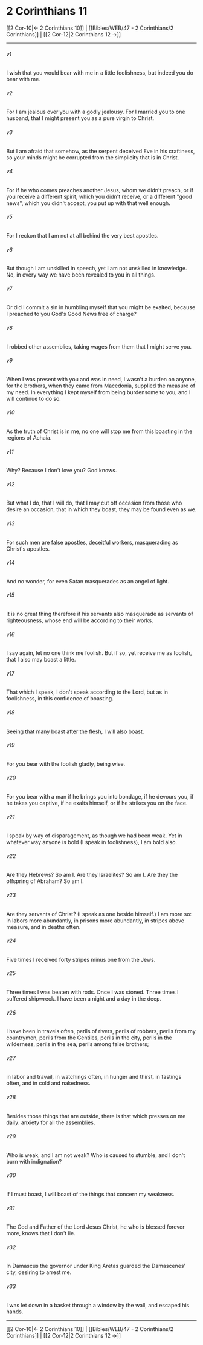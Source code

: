 # 2 Corinthians 11

[[2 Cor-10|← 2 Corinthians 10]] | [[Bibles/WEB/47 - 2 Corinthians/2 Corinthians]] | [[2 Cor-12|2 Corinthians 12 →]]
***



###### v1 
I wish that you would bear with me in a little foolishness, but indeed you do bear with me. 

###### v2 
For I am jealous over you with a godly jealousy. For I married you to one husband, that I might present you as a pure virgin to Christ. 

###### v3 
But I am afraid that somehow, as the serpent deceived Eve in his craftiness, so your minds might be corrupted from the simplicity that is in Christ. 

###### v4 
For if he who comes preaches another Jesus, whom we didn't preach, or if you receive a different spirit, which you didn't receive, or a different "good news", which you didn't accept, you put up with that well enough. 

###### v5 
For I reckon that I am not at all behind the very best apostles. 

###### v6 
But though I am unskilled in speech, yet I am not unskilled in knowledge. No, in every way we have been revealed to you in all things. 

###### v7 
Or did I commit a sin in humbling myself that you might be exalted, because I preached to you God's Good News free of charge? 

###### v8 
I robbed other assemblies, taking wages from them that I might serve you. 

###### v9 
When I was present with you and was in need, I wasn't a burden on anyone, for the brothers, when they came from Macedonia, supplied the measure of my need. In everything I kept myself from being burdensome to you, and I will continue to do so. 

###### v10 
As the truth of Christ is in me, no one will stop me from this boasting in the regions of Achaia. 

###### v11 
Why? Because I don't love you? God knows. 

###### v12 
But what I do, that I will do, that I may cut off occasion from those who desire an occasion, that in which they boast, they may be found even as we. 

###### v13 
For such men are false apostles, deceitful workers, masquerading as Christ's apostles. 

###### v14 
And no wonder, for even Satan masquerades as an angel of light. 

###### v15 
It is no great thing therefore if his servants also masquerade as servants of righteousness, whose end will be according to their works. 

###### v16 
I say again, let no one think me foolish. But if so, yet receive me as foolish, that I also may boast a little. 

###### v17 
That which I speak, I don't speak according to the Lord, but as in foolishness, in this confidence of boasting. 

###### v18 
Seeing that many boast after the flesh, I will also boast. 

###### v19 
For you bear with the foolish gladly, being wise. 

###### v20 
For you bear with a man if he brings you into bondage, if he devours you, if he takes you captive, if he exalts himself, or if he strikes you on the face. 

###### v21 
I speak by way of disparagement, as though we had been weak. Yet in whatever way anyone is bold (I speak in foolishness), I am bold also. 

###### v22 
Are they Hebrews? So am I. Are they Israelites? So am I. Are they the offspring of Abraham? So am I. 

###### v23 
Are they servants of Christ? (I speak as one beside himself.) I am more so: in labors more abundantly, in prisons more abundantly, in stripes above measure, and in deaths often. 

###### v24 
Five times I received forty stripes minus one from the Jews. 

###### v25 
Three times I was beaten with rods. Once I was stoned. Three times I suffered shipwreck. I have been a night and a day in the deep. 

###### v26 
I have been in travels often, perils of rivers, perils of robbers, perils from my countrymen, perils from the Gentiles, perils in the city, perils in the wilderness, perils in the sea, perils among false brothers; 

###### v27 
in labor and travail, in watchings often, in hunger and thirst, in fastings often, and in cold and nakedness. 

###### v28 
Besides those things that are outside, there is that which presses on me daily: anxiety for all the assemblies. 

###### v29 
Who is weak, and I am not weak? Who is caused to stumble, and I don't burn with indignation? 

###### v30 
If I must boast, I will boast of the things that concern my weakness. 

###### v31 
The God and Father of the Lord Jesus Christ, he who is blessed forever more, knows that I don't lie. 

###### v32 
In Damascus the governor under King Aretas guarded the Damascenes' city, desiring to arrest me. 

###### v33 
I was let down in a basket through a window by the wall, and escaped his hands.

***
[[2 Cor-10|← 2 Corinthians 10]] | [[Bibles/WEB/47 - 2 Corinthians/2 Corinthians]] | [[2 Cor-12|2 Corinthians 12 →]]
